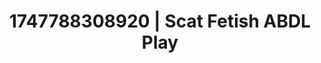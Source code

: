 ---
categories:
- Pussy eating
- Natural curves
- Fantasy kink
- Barefoot beauty
- Butt plug play
image: /assets/images/1747788308920.jpg
layout: post
seo:
  description: Featured content with artistic ABDL Play, Scat Fetish. HD images available.
  keywords: ABDL Play, Scat Fetish
  og_image: /assets/images/1747788308920.jpg
  schema_type: VisualArtwork
tags:
- ABDL Play
- '#1747788308920'
- Scat Fetish
title: 1747788308920 | Scat Fetish ABDL Play
---
